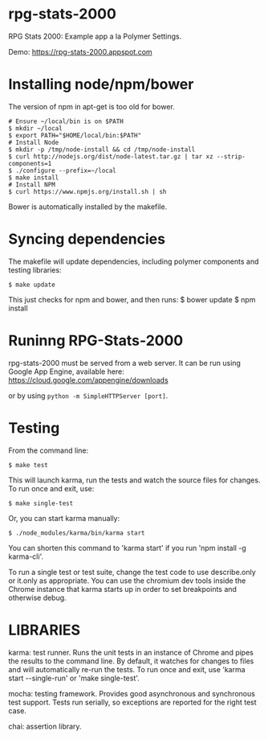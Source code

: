 # rpg-stats-2000

RPG Stats 2000: Example app a la Polymer Settings.

Demo: https://rpg-stats-2000.appspot.com

# Installing node/npm/bower #

The version of npm in apt-get is too old for bower.

    # Ensure ~/local/bin is on $PATH
    $ mkdir ~/local
    $ export PATH="$HOME/local/bin:$PATH"
    # Install Node
    $ mkdir -p /tmp/node-install && cd /tmp/node-install
    $ curl http://nodejs.org/dist/node-latest.tar.gz | tar xz --strip-components=1
    $ ./configure --prefix=~/local
    $ make install
    # Install NPM
    $ curl https://www.npmjs.org/install.sh | sh

Bower is automatically installed by the makefile.

# Syncing dependencies #

The makefile will update dependencies, including polymer components and testing libraries:

    $ make update

This just checks for npm and bower, and then runs:
    $ bower update
    $ npm install

# Runinng RPG-Stats-2000 #

rpg-stats-2000 must be served from a web server. It can be run using Google App Engine, available here:
https://cloud.google.com/appengine/downloads

or by using `python -m SimpleHTTPServer [port]`.

# Testing

From the command line:

    $ make test

This will launch karma, run the tests and watch the source files for changes. To
run once and exit, use:

    $ make single-test

Or, you can start karma manually:

    $ ./node_modules/karma/bin/karma start

You can shorten this command to 'karma start' if you run
'npm install -g karma-cli'.

To run a single test or test suite, change the test code to use describe.only
or it.only as appropriate. You can use the chromium dev tools inside the
Chrome instance that karma starts up in order to set breakpoints and otherwise
debug.

# LIBRARIES

karma: test runner. Runs the unit tests in an instance of Chrome and pipes the
       results to the command line. By default, it watches for changes to files
       and will automatically re-run the tests. To run once and exit, use
       'karma start --single-run' or 'make single-test'.

mocha: testing framework. Provides good asynchronous and synchronous test
       support. Tests run serially, so exceptions are reported for the right
       test case.

chai:  assertion library.
